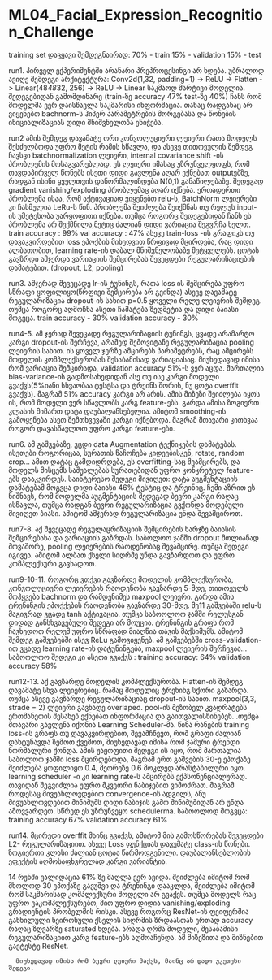 # ML04_Facial_Expression_Recognition_Challenge

training set დავყავი შემდეგნაირად:
      70% - train
      15% - validation
      15% - test

run1.   პირველ ექპერიმენტში არანარი პრეპროცესინგი არ ხდება. უბრალოდ ავიღე შემდეგი არქიტექტურა:
  Conv2d(1,32, padding=1) -> ReLU -> Flatten -> Linear(48*48*32, 256) -> ReLU -> Linear
  საკმაოდ მარტივი მოდელია. შედეგებიდან გამომდინარე (train-ზე accuracy 47% test-ზე 40%) ჩანს რომ მოდელმა ვერ დაისწავლა საკმარისი ინფორმაცია.
თანაც რადგანაც არ ვიყენებთ bachnorm-ს ჰიპერ პარამეტრების მორგებასა და წონების ინიციალიზაციას დიდი მნიშვნელობა ენიჭება.

run2 ამის შემდეგ დავამატე ორი კონვოლუციური ლეიერი რათა მოდელს შესძელბოდა უფრო მეტის რამის სწავლა, და ასევე თითოეულის შემდეგ ჩავსვი batchnormalization ლეიერი, 
 internal covariance shift -ის პრობლემის მოსაგვარებლად. ეს ლეიერი იმასაც უზრუნველყოფს, რომ თავდაპირველ წონებს ისეთი დიდი გავლენა აღარ ექნებათ outputებზე, რადგან ისინი ყველთვის დანორმალიზდება N(0,1) განაწილებაზე. შედეგად gradient vanishing/exploding პრობლემაც აღარ იქნება. ერთადერთი პრობლემა ისაა, რომ აქტივაციად ვიყენებთ relu-ს,
 BatchNorm ლეიერები კი ჩასმულია LeRu-ს წინ. პრობლემა შეიძლება შეიქმნას თუ რელუს input-ის უმეტესობა უარყოფითი იქნება. თუმცა როგორც შედეგებიდან ჩანს ეს პრობლემა არ შექმნილა,მეტიც ძალიან დიდი ვარიაცია შეგვრჩა ხელთ. 
             train accuracy : 99%
             val accuracy : 47%
      ასევე train-loss -ის გრაფიკს თუ დავაკვირდებით loss ეპოქბის მიხედვით წრფივად მცირდება, რაც დიდი ალბათობით, learning rate-ის დაბალ მნიშვნელობაზე მეტყველებს.
      ცოტას გავზრდი
      ამჯერდა ვარიაციის შემცირებას შევეცდები რეგულარიზაციების დამატებით. (dropout, L2, pooling)

run3. ამჯერად შევეცადე lr-ის ტუნინგს, რათა loss ის შემცირება უფრო სწრაფი ყოფილიყო(წრფივი შემცირება არ გვინდა)
      ასევე დავამატე რეგულარიზაცია dropout-ის სახით p=0.5 ყოველი რელუ ლეიერის შემდეგ. თუმცა როგორც აღმოჩნა ასეთი ჩამატება ზედმეტია და დიდი ბაიასი მოგვცა.
      train accuracy - 30%
      validation accuracy - 30%

run4-5. ამ ჯერად შევეცადე რეგულარიზაციის ტუნინგს, ცვადე არამარტო კარგი dropout-ის შერჩევა, არამედ შემოვიტანე რეგულარიზაცია pooling ლეიერის სახით. ის ყოველ ჯერზე ამცირებს პარამეტრებს, რაც ამცირებს მოდელის კომპლექსურობას შესაბამისად ვარიაციასაც. მიუხედავად იმისა რომ ვარიაცია შემცირადა, validation accuracy 51%-ს ვერ აცდა.
მართალია bias-variance-ის გადმოსახედიდან ასე თუ ისე კარგი მოდელი გვაქვს(5%იანი სხვაობაა ტესტსა და ტრეინს შორის, ნუ ცოტა overffit გვაქვს). მაგრამ 51% accuracy კარგი არ არის. ამის მიზეზი შეიძლება იყოს ის, რომ მოდელი ვერ სწავლობს კარგ feature-ებს. გარდა ამისა ზოგიერთ კლასის მიმართ დატა დაუბალანსებელია. ამიტომ smoothing-ის გამოყენება ასეთ შემთხვევაში კარგი იქნებოდა. მაგრამ მთავარი კითხვაა როგორ დავასწავლოთ უფრო კარგი feature-ები.

run6. ამ გაშვებაზე, ვცდი data Augmentation ტექნიკების დამატებას. ისეთები როგორიცაა, სურათის წაჩოჩება კიდეებისკენ, rotate, random crop... ამით დატაც გამდიდრდება, ეს overfitting-საც შეამცირებს, და მოდელს მისცემს საშუალებას სურათებიდან უფრო კონკრეტულ feature-ებს დააკვირდეს. საინტერესო შედეგი მივიღეთ: დატა აუგმენტაციის დამატებამ 
მოგვცა დიდი ბაიასი 46% ტესტიც და ტრეინიც. ჩემი აზრით ეს ნიშნავს, რომ მოდელმა აუგმენტაციის შედეგად ბევრი კარგი რაღაც ისწავლა, თუმცა რადგან ბევრი რეგულარიზაცია გვქონდა მოდებული მივიღეთ ბიასი. ამიტომ ამჯერად რეგულარიზაცია უნდა შევამციროთ. 

run7-8. აქ შევეცადე რეგულაცრიზაციის შემცირების ხარჯზე ბაიასის შემცირებასა და ვარიაციის გაზრდას. საბოლოო ჯამში dropout მთლიანად მოვაშორე, pooling ლეიერების რაოდენობაც შევამცირე. თუმცა შედეგი იგივეა. ამიტომ ალბათ ქსელი სიღრმე უნდა გავზარდოთ და უფრო კომპლექსური გავხადოთ.

run9-10-11. როგორც ვთქვი გავზარდე მოდელის კომპლექსურობა, კონვოლუციური ლეიერების რაოდენობა გავზარდე 5-მდე, თითოეულს მოჰყვება bachnorm  და რამდენიმეს maxpool ლეიერი. გარდა ამის ტრენინგის ეპოქქების რაოდენობა გავზარდე 30-მდე. მე11 გაშვებაში relu-ს მაგივრად ვცადე tanh აქტივაცია. თუმცა საბოოლოო ჯამში რელუსგან დიდად განსხვავებული შედეგი არ მოუცია. ტრენინგის გრაფს რომ ჩავხედოთ რელუმ უფრო სწრაფად მიაღწია თავის მაქსიმუმს. ამიტომ შემდეგ გაშვებებში ისევ ReLu გამოვიყენებ.
ამ გაშვებებში cross-validation-ით ვცადე learning rate-ის დატუნინგება, maxpool ლეიერის შერჩევაა... 
            საბოოლოო შედეგი კი ასეთი გვაქვს :
                        training accuracy: 64%
                        validation accuracy 58%

run12-13. აქ გავზარდე მოდელის კომპლექსურობა. Flatten-ის შემდეგ დავამატე სხვა ლეიერებიც. რამაც მოდელიც ტრენინგ სქორი გაზარდა. თუმცა ასევე გავზარდე რეგულარიზაციაც dropout-ის სახით. maxpool(3,3, strade = 2) ლეიერი გავხადე overlaped. pool-ის მეზობელ კვადრატებს ერთმანეთის შესახებ ექნებათ ინფორმაცია და გაითვალისწინებენ. .თუმცა მთავარი გავლენა იქონია Learning Scheduler-მა. წინა რანების training loss-ის გრაფს თუ დავაკვირდებით, შევამჩნევთ, რომ გრაფი ძალიან დახტუნავდა ზემოთ ქვემოთ, მიუხედავად იმისა რომ ჯამური ტრენდი ნორმალური ქონდა. ამის უაყოფითი შედეგი ის იყო, რომ მართალია საბოლოო ჯამში loss მცირდებოდა, მაგრამ ერთ გაშვების 30-ე ეპოქაზე შეიძლება ყოფილიყო 0.4, მეორეზე 0.6 მოკლედ არასტაბილური იყო. learning scheduler -ი კი learning rate-ს ამცირებს ექპსონენციალურად. თავიდან შეგვიძლია უფრო მკვეთრი ნაბიჯებით ვიმოძრათ. მაგრამ როდესაც მივუახლოვდებით convergence-ის ადგილს, ანუ მივუახლოვდებით მინიმუმს დიდი ნაბიჯის გამო მინიმუმიდან არ უნდა ამოვვარდეთ. სწრედ ეს უზრუნვეყო schedulerma. საბოოლოდ მოგვცა:
                                          training accuracy 67%
                                          validation accuracy 61%

run14. მცირედი overffit მაინც გვაქვს, ამიტომ მის გამოსწორებას შევეცდები L2- რეგულარიზაციით. ასევე Loss ფუნქციას დავუმატე class-ის წონები. ზოგიერთი კლასი ძალიან ცოტაა წარმოდგენილი. დაუბალანსებლობის ეფექტის აღმოსაფხვრელად კარგი ვარიანტია.

14 რუნში ვალიდაცია 61% ზე მაღლა ვერ ავიდა. შეიძლება იმიტომ რომ მხოლოდ 30 ეპოქაზე გავუშვი და ტრენინგი დააკლდა, შეიძლება იმიტომ რომ საკმარისად კომპლექსური მოდელი არ გვაქვს. თუმცა მოდელს რაც უფრო ვაკომპლექსურებთ, მით უფრო დიდია vanishing/exploding გრადიენტის პრობელმის რისკი. ასევე როგორც ResNet-ის ფეიფერშია განხილული ნეირონული ქსელის სიღრმის ზრდაასთან ერთად accuracy რაღაც ზღვარზე saturated ხდება. არადა ღრმა მოდელი, შესაბამისი რეგულარიზაციით კარგ feature-ებს აღმოაჩენდა. ამ მიზეზითა და მიზნებით გავტესტე ResNet. 

      მიუხედავად იმისა რომ ბევრი ლეიერი მაქვს, მაინც არ დადო უკეთესი შედეგი.

